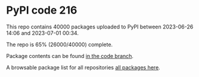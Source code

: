 # PyPI code 216

This repo contains 40000 packages uploaded to PyPI between 
2023-06-26 14:06 and 2023-07-01 00:34.

The repo is 65% (26000/40000) complete.

Package contents can be found [in the code branch](https://github.com/pypi-data/pypi-mirror-216/tree/code/packages).

A browsable package list for all repositories [all packages here](https://pypi-data.github.io/website/repositories/pypi-mirror-216).


